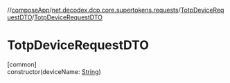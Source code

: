 //[composeApp](../../../index.md)/[net.decodex.dcp.core.supertokens.requests](../index.md)/[TotpDeviceRequestDTO](index.md)/[TotpDeviceRequestDTO](-totp-device-request-d-t-o.md)

# TotpDeviceRequestDTO

[common]\
constructor(deviceName: [String](https://kotlinlang.org/api/latest/jvm/stdlib/kotlin/-string/index.html))
